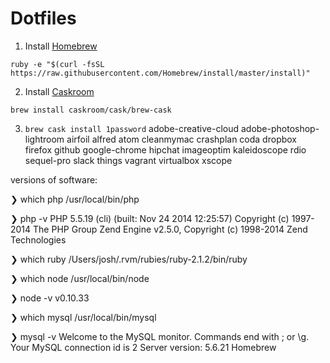 # Dotfiles

1. Install [Homebrew](http://brew.sh)
  ```
  ruby -e "$(curl -fsSL https://raw.githubusercontent.com/Homebrew/install/master/install)"
  ```
2. Install [Caskroom](http://caskroom.io/search)
  ```
  brew install caskroom/cask/brew-cask
  ```
3. `brew cask install 1password`
adobe-creative-cloud
adobe-photoshop-lightroom
airfoil
alfred
atom
cleanmymac
crashplan
coda
dropbox
firefox
github
google-chrome
hipchat
imageoptim
kaleidoscope
rdio
sequel-pro
slack
things
vagrant
virtualbox
xscope


versions of software:

❯ which php
/usr/local/bin/php

❯ php -v
PHP 5.5.19 (cli) (built: Nov 24 2014 12:25:57)
Copyright (c) 1997-2014 The PHP Group
Zend Engine v2.5.0, Copyright (c) 1998-2014 Zend Technologies

❯ which ruby
/Users/josh/.rvm/rubies/ruby-2.1.2/bin/ruby

❯ which node
/usr/local/bin/node

❯ node -v
v0.10.33

❯ which mysql
/usr/local/bin/mysql

❯ mysql -v
Welcome to the MySQL monitor.  Commands end with ; or \g.
Your MySQL connection id is 2
Server version: 5.6.21 Homebrew
